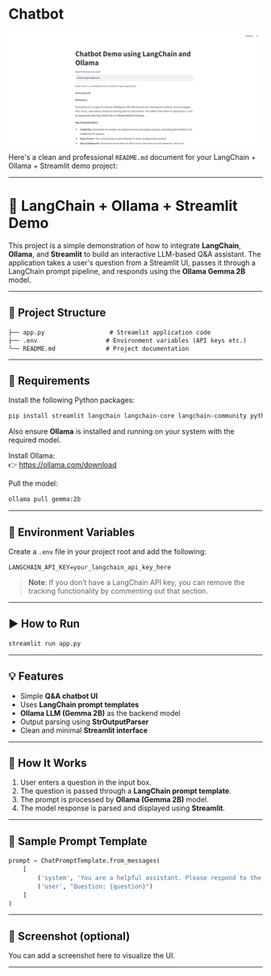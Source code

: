 # Chatbot
![image](https://github.com/Kabhishek021/Q-A-chatbot/blob/main/chatbot.png)

Here's a clean and professional `README.md` document for your LangChain + Ollama + Streamlit demo project:

---

# 🚀 LangChain + Ollama + Streamlit Demo

This project is a simple demonstration of how to integrate **LangChain**, **Ollama**, and **Streamlit** to build an interactive LLM-based Q&A assistant. The application takes a user's question from a Streamlit UI, passes it through a LangChain prompt pipeline, and responds using the **Ollama Gemma 2B** model.

---

## 📂 Project Structure

```
├── app.py                  # Streamlit application code
├── .env                   # Environment variables (API keys etc.)
└── README.md              # Project documentation
```

---

## 🔧 Requirements

Install the following Python packages:

```bash
pip install streamlit langchain langchain-core langchain-community python-dotenv
```

Also ensure **Ollama** is installed and running on your system with the required model.

Install Ollama:  
👉 https://ollama.com/download

Pull the model:

```bash
ollama pull gemma:2b
```

---

## 🔑 Environment Variables

Create a `.env` file in your project root and add the following:

```env
LANGCHAIN_API_KEY=your_langchain_api_key_here
```

> **Note**: If you don’t have a LangChain API key, you can remove the tracking functionality by commenting out that section.

---

## ▶️ How to Run

```bash
streamlit run app.py
```

---

## 💡 Features

- Simple **Q&A chatbot UI**
- Uses **LangChain prompt templates**
- **Ollama LLM (Gemma 2B)** as the backend model
- Output parsing using **StrOutputParser**
- Clean and minimal **Streamlit interface**

---

## 🧠 How It Works

1. User enters a question in the input box.
2. The question is passed through a **LangChain prompt template**.
3. The prompt is processed by **Ollama (Gemma 2B)** model.
4. The model response is parsed and displayed using **Streamlit**.

---

## 📝 Sample Prompt Template

```python
prompt = ChatPromptTemplate.from_messages(
    [
        ('system', 'You are a helpful assistant. Please respond to the user question.'),
        ('user', "Question: {question}")
    ]
)
```

---

## 📸 Screenshot (optional)
You can add a screenshot here to visualize the UI.

---




